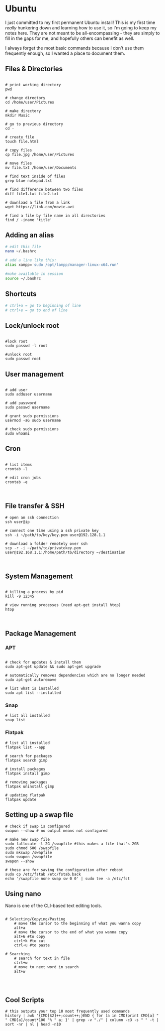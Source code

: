 # Ubuntu
I just committed to my first permanent Ubuntu install! This is my first time *really* hunkering down and learning how to use it, so I'm going to keep my notes here. They are not meant to be all-encompassing - they are simply to fill in the gaps for me, and hopefully others can benefit as well.

I always forget the most basic commands because I don't use them frequently enough, so I wanted a place to document them.

## Files & Directories
```shell

# print working directory
pwd

# change directory
cd /home/user/Pictures

# make directory
mkdir Music

# go to previous directory
cd -

# create file
touch file.html

# copy files
cp file.jpg /home/user/Pictures

# move files
mv file.txt /home/user/Documents

# find text inside of files
grep blue notepad.txt 

# find difference between two files
diff file1.txt file2.txt

# download a file from a link
wget https://link.com/movie.avi

# find a file by file name in all directories
find / -iname 'title'

```

## Adding an alias
```bash
# edit this file
nano ~/.bashrc

# add a line like this:
alias xampp='sudo /opt/lampp/manager-linux-x64.run'

#make available in session
source ~/.bashrc

```

## Shortcuts
```bash
# ctrl+a = go to beginning of line
# ctrl+e = go to end of line
```

## Lock/unlock root
```shell

#lock root
sudo passwd -l root

#unlock root
sudo passwd root

```

## User management
```shell

# add user
sudo adduser username

# add password
sudo passwd username

# grant sudo permissions
usermod -aG sudo username

# check sudo permissions
sudo whoami

```

## Cron
```shell

# list items
crontab -l

# edit cron jobs
crontab -e



```

## File transfer & SSH
```shell
# open an ssh connection
ssh user@ip

# connect one time using a ssh private key
ssh -i ~/path/to/key/key.pem user@192.128.1.1

# download a folder remotely over ssh
scp -r -i ~/path/to/privatekey.pem user@192.168.1.1:/home/path/to/directory ~/destination



```

## System Management
```shell

# killing a process by pid
kill -9 12345

# view running processes (need apt-get install htop)
htop



```

## Package Management
### APT
```shell

# check for updates & install them
sudo apt-get update && sudo apt-get upgrade

# automatically removes dependencies which are no longer needed
sudo apt-get autoremove

# list what is installed
sudo apt list --installed
```

### Snap
```shell
# list all installed
snap list
```

### Flatpak
```shell
# list all installed
flatpak list --app

# search for packages
flatpak search gimp

# install packages
flatpak install gimp

# removing packages
flatpak uninstall gimp

# updating flatpak
flatpak update
```

## Setting up a swap file
```shell
# check if swap is configured
swapon --show # no output means not configured

# make new swap file
sudo fallocate -l 2G /swapfile #this makes a file that's 2GB
sudo chmod 600 /swapfile
sudo mkswap /swapfile
sudo swapon /swapfile
swapon --show

# these are for saving the configuration after reboot
sudo cp /etc/fstab /etc/fstab.back
echo '/swapfile none swap sw 0 0' | sudo tee -a /etc/fst
```

## Using nano
Nano is one of the CLI-based text editing tools.

```shell

# Selecting/Copying/Pasting
	# move the cursor to the beginning of what you wanna copy
	alt+a
	# move the cursor to the end of what you wanna copy
	alt+6 #to copy
	ctrl+k #to cut
	ctrl+u #to paste

# Searching
	# search for text in file
	ctrl+w
	# move to next word in search
	alt+w
	
	


```


## Cool Scripts
```shell
# this outputs your top 10 most frequently used commands
history | awk '{CMD[$2]++;count++;}END { for (a in CMD)print CMD[a] " " CMD[a]/count*100 "% " a; }' | grep -v "./" | column -c3 -s " " -t | sort -nr | nl | head -n10

```